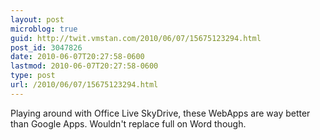 ```yaml
---
layout: post
microblog: true
guid: http://twit.vmstan.com/2010/06/07/15675123294.html
post_id: 3047826
date: 2010-06-07T20:27:58-0600
lastmod: 2010-06-07T20:27:58-0600
type: post
url: /2010/06/07/15675123294.html
---
```

Playing around with Office Live SkyDrive, these WebApps are way better than Google Apps. Wouldn't replace full on Word though.
